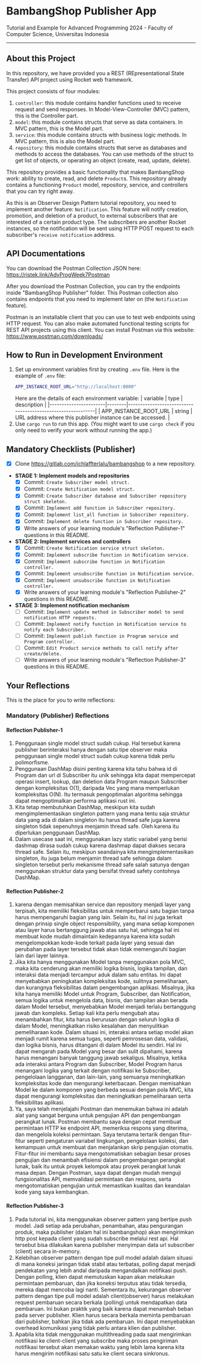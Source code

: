 # BambangShop Publisher App
Tutorial and Example for Advanced Programming 2024 - Faculty of Computer Science, Universitas Indonesia

---

## About this Project
In this repository, we have provided you a REST (REpresentational State Transfer) API project using Rocket web framework.

This project consists of four modules:
1.  `controller`: this module contains handler functions used to receive request and send responses.
    In Model-View-Controller (MVC) pattern, this is the Controller part.
2.  `model`: this module contains structs that serve as data containers.
    In MVC pattern, this is the Model part.
3.  `service`: this module contains structs with business logic methods.
    In MVC pattern, this is also the Model part.
4.  `repository`: this module contains structs that serve as databases and methods to access the databases.
    You can use methods of the struct to get list of objects, or operating an object (create, read, update, delete).

This repository provides a basic functionality that makes BambangShop work: ability to create, read, and delete `Product`s.
This repository already contains a functioning `Product` model, repository, service, and controllers that you can try right away.

As this is an Observer Design Pattern tutorial repository, you need to implement another feature: `Notification`.
This feature will notify creation, promotion, and deletion of a product, to external subscribers that are interested of a certain product type.
The subscribers are another Rocket instances, so the notification will be sent using HTTP POST request to each subscriber's `receive notification` address.

## API Documentations

You can download the Postman Collection JSON here: https://ristek.link/AdvProgWeek7Postman

After you download the Postman Collection, you can try the endpoints inside "BambangShop Publisher" folder.
This Postman collection also contains endpoints that you need to implement later on (the `Notification` feature).

Postman is an installable client that you can use to test web endpoints using HTTP request.
You can also make automated functional testing scripts for REST API projects using this client.
You can install Postman via this website: https://www.postman.com/downloads/

## How to Run in Development Environment
1.  Set up environment variables first by creating `.env` file.
    Here is the example of `.env` file:
    ```bash
    APP_INSTANCE_ROOT_URL="http://localhost:8000"
    ```
    Here are the details of each environment variable:
    | variable              | type   | description                                                |
    |-----------------------|--------|------------------------------------------------------------|
    | APP_INSTANCE_ROOT_URL | string | URL address where this publisher instance can be accessed. |
2.  Use `cargo run` to run this app.
    (You might want to use `cargo check` if you only need to verify your work without running the app.)

## Mandatory Checklists (Publisher)
-   [x] Clone https://gitlab.com/ichlaffterlalu/bambangshop to a new repository.
-   **STAGE 1: Implement models and repositories**
    -   [x] Commit: `Create Subscriber model struct.`
    -   [x] Commit: `Create Notification model struct.`
    -   [x] Commit: `Create Subscriber database and Subscriber repository struct skeleton.`
    -   [x] Commit: `Implement add function in Subscriber repository.`
    -   [x] Commit: `Implement list_all function in Subscriber repository.`
    -   [x] Commit: `Implement delete function in Subscriber repository.`
    -   [x] Write answers of your learning module's "Reflection Publisher-1" questions in this README.
-   **STAGE 2: Implement services and controllers**
    -   [x] Commit: `Create Notification service struct skeleton.`
    -   [x] Commit: `Implement subscribe function in Notification service.`
    -   [x] Commit: `Implement subscribe function in Notification controller.`
    -   [x] Commit: `Implement unsubscribe function in Notification service.`
    -   [x] Commit: `Implement unsubscribe function in Notification controller.`
    -   [x] Write answers of your learning module's "Reflection Publisher-2" questions in this README.
-   **STAGE 3: Implement notification mechanism**
    -   [ ] Commit: `Implement update method in Subscriber model to send notification HTTP requests.`
    -   [ ] Commit: `Implement notify function in Notification service to notify each Subscriber.`
    -   [ ] Commit: `Implement publish function in Program service and Program controller.`
    -   [ ] Commit: `Edit Product service methods to call notify after create/delete.`
    -   [ ] Write answers of your learning module's "Reflection Publisher-3" questions in this README.

## Your Reflections
This is the place for you to write reflections:

### Mandatory (Publisher) Reflections

#### Reflection Publisher-1
1. Penggunaan single model struct sudah cukup. Hal tersebut karena publisher berinteraksi hanya dengan satu tipe observer maka penggunaan single model struct sudah cukup karena tidak perlu polimorfisme.
2. Penggunaan DashMap disini penting karena kita tahu bahwa id di Program dan url di Subscriber itu unik sehingga kita dapat mempercepat operasi insert, lookup, dan deletion data Program maupun Subscriber dengan kompleksitas O(1), daripada Vec yang mana memperlukan kompleksitas O(N). Itu termasuk pengoptimalan algoritma sehingga dapat mengoptimalkan performa aplikasi rust ini.
3. Kita tetap membutuhkan DashMap, meskipun kita sudah mengimplementasikan singleton pattern yang mana tentu saja struktur data yang ada di dalam singleton itu harus thread safe juga karena singleton tidak sepenuhnya menjamin thread safe. Oleh karena itu diperlukan penggunaan DashMap.
4. Dalam usecase saat ini, menggunakan lazy static variabel yang berisi dashmap dirasa sudah cukup karena dashmap dapat diakses secara thread safe. Selain itu, meskipun seandainya kita mengimplementasikan singleton, itu juga belum menjamin thread safe sehingga dalam singleton tersebut perlu mekanisme thread safe salah satunya dengan menggunakan struktur data yang bersifat thread safety contohnya DashMap.
#### Reflection Publisher-2
1. karena dengan memisahkan service dan repository menjadi layer yang terpisah, kita memiliki fleksibilitas untuk memperbarui satu bagian tanpa harus mempengaruhi bagian yang lain. Selain itu, hal ini juga terkait dengan prinsip single object responsibility, yang mana setiap komponen atau layer harus bertanggung jawab atas satu hal, sehingga hal ini membuat kode mudah dimaintain kedepannya karena kita sudah mengelompokkan kode-kode terkait pada layer yang sesuai dan perubahan  pada layer tersebut tidak akan tidak memengaruhi bagian lain dari layer lainnya.
2. Jika kita hanya menggunakan Model tanpa menggunakan pola MVC, maka kita cenderung akan memiliki logika bisnis, logika tampilan, dan interaksi data menjadi tercampur aduk dalam satu entitas. Ini dapat menyebabkan peningkatan kompleksitas kode, sulitnya pemeliharaan, dan kurangnya fleksibilitas dalam pengembangan aplikasi. Misalnya, jika kita hanya memiliki Model untuk Program, Subscriber, dan Notification, semua logika untuk mengelola data, bisnis, dan tampilan akan berada dalam Model tersebut, menyebabkan Model menjadi terlalu bertanggung jawab dan kompleks. Setiap kali kita perlu mengubah atau menambahkan fitur, kita harus berurusan dengan seluruh logika di dalam Model, meningkatkan risiko kesalahan dan menyulitkan pemeliharaan kode.
Dalam situasi ini, interaksi antara setiap model akan menjadi rumit karena semua tugas, seperti pemrosesan data, validasi, dan logika bisnis, harus ditangani di dalam Model itu sendiri. Hal ini dapat mengarah pada Model yang besar dan sulit dipahami, karena harus menangani banyak tanggung jawab sekaligus. Misalnya, ketika ada interaksi antara Program dan Subscriber, Model Program harus menangani logika yang terkait dengan notifikasi ke Subscriber, pengelolaan langganan, dan lain-lain, yang semuanya meningkatkan kompleksitas kode dan mengurangi keterbacaan. Dengan memisahkan Model ke dalam komponen yang berbeda sesuai dengan pola MVC, kita dapat mengurangi kompleksitas dan meningkatkan pemeliharaan serta fleksibilitas aplikasi.
3. Ya, saya telah menjelajahi Postman dan menemukan bahwa ini adalah alat yang sangat berguna untuk pengujian API dan pengembangan perangkat lunak. Postman membantu saya dengan cepat membuat permintaan HTTP ke endpoint API, memeriksa respons yang diterima, dan mengelola koleksi permintaan. Saya terutama tertarik dengan fitur-fitur seperti pengaturan variabel lingkungan, pengelolaan koleksi, dan kemampuan untuk membuat dan menjalankan skrip pengujian otomatis. Fitur-fitur ini membantu saya mengotomatiskan sebagian besar proses pengujian dan menambah efisiensi dalam pengembangan perangkat lunak, baik itu untuk proyek kelompok atau proyek perangkat lunak masa depan. Dengan Postman, saya dapat dengan mudah menguji fungsionalitas API, memvalidasi permintaan dan respons, serta mengotomatiskan pengujian untuk memastikan kualitas dan keandalan kode yang saya kembangkan.
#### Reflection Publisher-3
1. Pada tutorial ini, kita menggunakan observer pattern yang bertipe push model. Jadi setiap ada perubahan, penambahan, atau pengurangan produk, maka publisher (dalam hal ini bambangshop) akan mengirimkan http post kepada client yang sudah subscribe melalui rest api. Hal tersebut bisa dilakukan karena publisher menyimpan data url subscriber (client) secara in-memory.
2. Kelebihan observer pattern dengan tipe pull model adalah dalam situasi di mana koneksi jaringan tidak stabil atau terbatas, polling dapat menjadi pendekatan yang lebih andal daripada mengandalkan notifikasi push. Dengan polling, klien dapat memutuskan kapan akan melakukan permintaan pembaruan, dan jika koneksi terputus atau tidak tersedia, mereka dapat mencoba lagi nanti. Sementara itu, kekurangan observer pattern dengan tipe pull model adalah client(observer) harus melakukan request pembaruan secara berkala (polling) untuk mendapatkan data pembaruan. Ini bukan praktik yang baik karena dapat menambah beban pada server publisher. Klien harus secara berkala meminta pembaruan dari publisher, bahkan jika tidak ada pembaruan. Ini dapat menyebabkan overhead komunikasi yang tidak perlu antara klien dan publisher.
3. Apabila kita tidak menggunakan multithreading pada saat mengirimkan notifikasi ke client-client yang subscribe maka proses pengiriman notifikasi tersebut akan memakan waktu yang lebih lama karena kita harus mengirim notifikasi satu satu ke client secara sinkronus. 